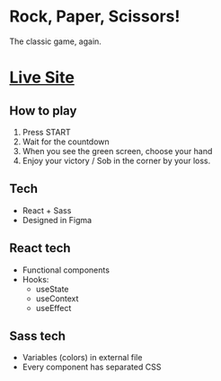 # Rock, Paper, Scissors!

The classic game, again.

# [Live Site](https://gorgeous-sable-71ba0d.netlify.app)

## How to play

1. Press START
2. Wait for the countdown
3. When you see the green screen, choose your hand
4. Enjoy your victory / Sob in the corner by your loss.

## Tech

- React + Sass
- Designed in Figma

## React tech

- Functional components
- Hooks:
   - useState
   - useContext
   - useEffect

## Sass tech

- Variables (colors) in external file
- Every component has separated CSS
